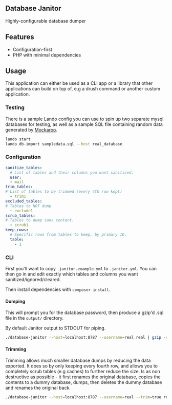 Database Janitor
---

Highly-configurable database dumper

## Features

 - Configuration-first
 - PHP with minimal dependencies

## Usage

This application can either be used as a CLI app or a library that other applications can build on top of, e.g a drush
command or another custom application.

### Testing

There is a sample Lando config you can use to spin up two separate mysql databases for testing, as well as a sample SQL
file containing random data generated by [Mockaroo](https://mockaroo.com/).

```bash
lando start
lando db-import sampledata.sql --host real_database
```

### Configuration

```yaml
sanitize_tables:
  # List of tables and their columns you want sanitized.
  user:
  - mail
trim_tables:
# List of tables to be trimmed (every 4th row kept)
  - trim1
excluded_tables:
# Tables to NOT dump
  - exclude1
scrub_tables:
# Tables to dump sans content.
  - scrub1
keep_rows:
  # Specific rows from tables to keep, by primary ID.
  table:
    - 1
```

### CLI

First you'll want to copy `.janitor.example.yml` to `.janitor.yml`. You can then go in and edit exactly which tables and
columns you want sanitized/ignored/cleared.

Then install dependencies with `composer install`.

#### Dumping

This will prompt you for the database password, then produce a gzip'd .sql file in the `output/` directory.

By default Janitor output to STDOUT for piping.

```bash
./database-janitor --host=localhost:8787 --username=real real | gzip -c > output/real_test.sql.gz
```

#### Trimming

Trimming allows much smaller database dumps by reducing the data exported. It does so by only keeping every fourth row,
and allows you to completely scrub tables (e.g caches) to further reduce the size. Is as non destructive as possible - it first renames the original database, copies the contents to a dummy database, dumps, then deletes the dummy database and renames the original back.

```bash
./database-janitor --host=localhost:8787 --username=real --trim=true real | gzip -c > output/real_test.sql.gz
```

